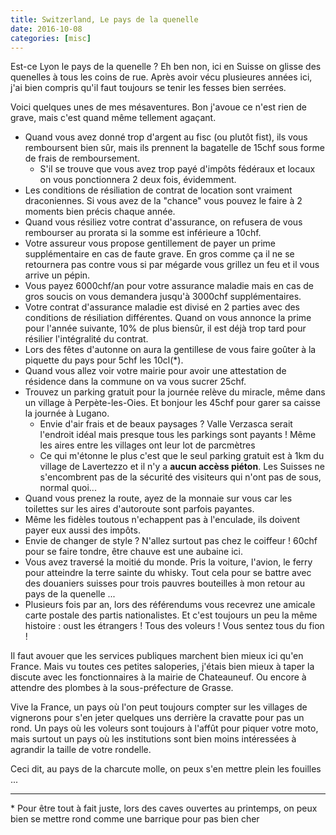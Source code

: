 ```yaml
---
title: Switzerland, Le pays de la quenelle
date: 2016-10-08
categories: [misc]
---
```


Est-ce Lyon le pays de la quenelle ? Eh ben non, ici en Suisse on glisse des quenelles à tous les coins de rue.
Après avoir vécu plusieures années ici, j'ai bien compris qu'il faut toujours se tenir les fesses bien serrées.

Voici quelques unes de mes mésaventures. Bon j'avoue ce n'est rien de grave, mais c'est quand même tellement agaçant.

* Quand vous avez donné trop d'argent au fisc (ou plutôt fist), ils vous remboursent bien sûr, mais ils prennent la bagatelle de 15chf sous forme de frais de remboursement.
  * S'il se trouve que vous avez trop payé d'impôts fédéraux et locaux on vous ponctionnera 2 deux fois, évidemment.
* Les conditions de résiliation de contrat de location sont vraiment draconiennes. Si vous avez de la "chance" vous pouvez le faire à 2 moments bien précis chaque année.
* Quand vous résiliez votre contrat d'assurance, on refusera de vous rembourser au prorata si la somme est inférieure a 10chf.
* Votre assureur vous propose gentillement de payer un prime supplémentaire en cas de faute grave. 
  En gros comme ça il ne se retournera pas contre vous si par mégarde vous grillez un feu et il vous arrive un pépin.
* Vous payez 6000chf/an pour votre assurance maladie mais en cas de gros soucis on vous demandera jusqu'à 3000chf supplémentaires.
* Votre contrat d'assurance maladie est divisé en 2 parties avec des conditions de résiliation différentes. Quand on vous annonce la prime pour l'année suivante, 10% de plus biensûr,
  il est déjà trop tard pour résilier l'intégralité du contrat.
* Lors des fêtes d'autonne on aura la gentillese de vous faire goûter à la piquette du pays pour 5chf les 10cl(\*).
* Quand vous allez voir votre mairie pour avoir une attestation de résidence dans la commune on va vous sucrer 25chf.
* Trouvez un parking gratuit pour la journée relève du miracle, même dans un village à Perpète-les-Oies. Et bonjour les 45chf pour garer sa caisse la journée à Lugano.
  * Envie d'air frais et de beaux paysages ? Valle Verzasca serait l'endroit idéal mais presque tous les parkings sont payants ! Même les aires entre les villages ont leur lot de parcmètres
  * Ce qui m'étonne le plus c'est que le seul parking gratuit est à 1km du village de Lavertezzo et il n'y a **aucun accèss piéton**. Les Suisses ne s'encombrent pas de la sécurité des visiteurs qui n'ont pas de sous, normal quoi...
* Quand vous prenez la route, ayez de la monnaie sur vous car les toilettes sur les aires d'autoroute sont parfois payantes. 
* Même les fidèles toutous n'echappent pas à l'enculade, ils doivent payer eux aussi des impôts.
* Envie de changer de style ? N'allez surtout pas chez le coiffeur ! 60chf pour se faire tondre, être chauve est une aubaine ici.
* Vous avez traversé la moitié du monde. Pris la voiture, l'avion, le ferry pour atteindre la terre sainte du whisky. Tout cela pour se battre avec des douaniers suisses pour trois pauvres bouteilles à mon retour au pays de la quenelle ...
* Plusieurs fois par an, lors des référendums vous recevrez une amicale carte postale des partis nationalistes. 
  Et c'est toujours un peu la même histoire : oust les étrangers ! Tous des voleurs ! Vous sentez tous du fion !

Il faut avouer que les services publiques marchent bien mieux ici qu'en France. 
Mais vu toutes ces petites saloperies, j'étais bien mieux à taper la discute avec les fonctionnaires à la mairie de Chateauneuf.
Ou encore à attendre des plombes à la sous-préfecture de Grasse.

Vive la France, un pays où l'on peut toujours compter sur les villages de vignerons pour s'en jeter quelques uns derrière la cravatte pour pas un rond.
Un pays où les voleurs sont toujours à l'affût pour piquer votre moto, mais surtout un pays où les institutions sont bien moins intéressées à agrandir la taille de votre rondelle.

Ceci dit, au pays de la charcute molle, on peux s'en mettre plein les fouilles ...

----------------------------

\* Pour être tout à fait juste, lors des caves ouvertes au printemps, on peux bien se mettre rond comme une barrique pour pas bien cher

